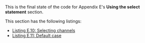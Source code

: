 
This is the final state of the code for Appendix E's **Using the select statement** section.

This section has the following listings:

- [Listing E.10: Selecting channels](../../all-listings/ae-concurrent-programming/10-selecting-channels.md)
- [Listing E.11: Default case](../../all-listings/ae-concurrent-programming/11-default-case.md)

